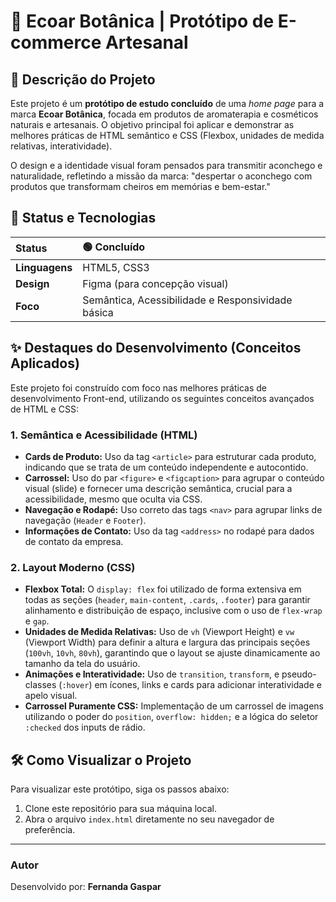 # 🌿 Ecoar Botânica | Protótipo de E-commerce Artesanal

## 📖 Descrição do Projeto

Este projeto é um **protótipo de estudo concluído** de uma *home page* para a marca **Ecoar Botânica**, focada em produtos de aromaterapia e cosméticos naturais e artesanais. O objetivo principal foi aplicar e demonstrar as melhores práticas de HTML semântico e CSS (Flexbox, unidades de medida relativas, interatividade).

O design e a identidade visual foram pensados para transmitir aconchego e naturalidade, refletindo a missão da marca: "despertar o aconchego com produtos que transformam cheiros em memórias e bem-estar."


## 🚀 Status e Tecnologias

| Status | 🟢 Concluído |
| :--- | :--- |
| **Linguagens** | HTML5, CSS3 |
| **Design** | Figma (para concepção visual) |
| **Foco** | Semântica, Acessibilidade e Responsividade básica |


## ✨ Destaques do Desenvolvimento (Conceitos Aplicados)

Este projeto foi construído com foco nas melhores práticas de desenvolvimento Front-end, utilizando os seguintes conceitos avançados de HTML e CSS:

### 1. Semântica e Acessibilidade (HTML)
* **Cards de Produto:** Uso da tag `<article>` para estruturar cada produto, indicando que se trata de um conteúdo independente e autocontido.
* **Carrossel:** Uso do par `<figure>` e `<figcaption>` para agrupar o conteúdo visual (slide) e fornecer uma descrição semântica, crucial para a acessibilidade, mesmo que oculta via CSS.
* **Navegação e Rodapé:** Uso correto das tags `<nav>` para agrupar links de navegação (`Header` e `Footer`).
* **Informações de Contato:** Uso da tag `<address>` no rodapé para dados de contato da empresa.

### 2. Layout Moderno (CSS)
* **Flexbox Total:** O `display: flex` foi utilizado de forma extensiva em todas as seções (`header`, `main-content`, `.cards`, `.footer`) para garantir alinhamento e distribuição de espaço, inclusive com o uso de `flex-wrap` e `gap`.
* **Unidades de Medida Relativas:** Uso de `vh` (Viewport Height) e `vw` (Viewport Width) para definir a altura e largura das principais seções (`100vh`, `10vh`, `80vh`), garantindo que o layout se ajuste dinamicamente ao tamanho da tela do usuário.
* **Animações e Interatividade:** Uso de `transition`, `transform`, e pseudo-classes (`:hover`) em ícones, links e cards para adicionar interatividade e apelo visual.
* **Carrossel Puramente CSS:** Implementação de um carrossel de imagens utilizando o poder do `position`, `overflow: hidden;` e a lógica do seletor `:checked` dos inputs de rádio.


## 🛠️ Como Visualizar o Projeto

Para visualizar este protótipo, siga os passos abaixo:

1.  Clone este repositório para sua máquina local.
2.  Abra o arquivo `index.html` diretamente no seu navegador de preferência.

---

### Autor

Desenvolvido por: **Fernanda Gaspar**
